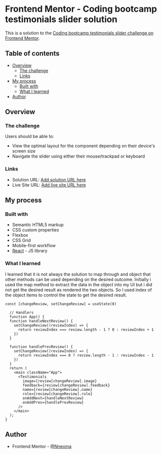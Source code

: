 # Frontend Mentor - Coding bootcamp testimonials slider solution

This is a solution to the [Coding bootcamp testimonials slider challenge on Frontend Mentor](https://www.frontendmentor.io/challenges/coding-bootcamp-testimonials-slider-4FNyLA8JL).

## Table of contents

- [Overview](#overview)
  - [The challenge](#the-challenge)
  - [Links](#links)
- [My process](#my-process)
  - [Built with](#built-with)
  - [What I learned](#what-i-learned)
- [Author](#author)

## Overview

### The challenge

Users should be able to:

- View the optimal layout for the component depending on their device's screen size
- Navigate the slider using either their mouse/trackpad or keyboard

### Links

- Solution URL: [Add solution URL here](https://your-solution-url.com)
- Live Site URL: [Add live site URL here](https://your-live-site-url.com)

## My process

### Built with

- Semantic HTML5 markup
- CSS custom properties
- Flexbox
- CSS Grid
- Mobile-first workflow
- [React](https://reactjs.org/) - JS library

### What I learned

I learned that it is not always the solution to map through and object that other methods can be used depending on the desired outcome. Initially i used the map method to extract the data in the object into my UI but i did not get the desired result as rendered the two objects. So I used index of the object items to control the state to get the desired result.


```js/react
const [changeReview, setChangeReview] = useState(0)

  // Handlers
  function App() {
  function handleNextReview() {
    setChangeReview((reviewIndex) => {
      return reviewIndex === review.length - 1 ? 0 : reviewIndex + 1
    })
  }

  function handlePrevReview() {
    setChangeReview((reviewIndex) => {
      return reviewIndex === 0 ? review.length - 1 : reviewIndex - 1
    })
  }
  return (
    <main className="App">
      <Testimonials
        image={review[changeReview].image}
        feedback={review[changeReview].feedback}
        name={review[changeReview].name}
        role={review[changeReview].role}
        onAddNext={handleNextReview}
        onAddPrev={handlePrevReview}
      />
    </main>
  );
}
```

## Author

- Frontend Mentor - [@Nneoma](https://www.frontendmentor.io/profile/SatellitePeace)
